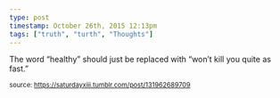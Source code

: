 ```yaml
---
type: post
timestamp: October 26th, 2015 12:13pm
tags: ["truth", "turth", "Thoughts"]
---
```


The word “healthy” should just be replaced with “won’t kill you quite as fast.”
      
      
      
  
<small>source: https://saturdayxiii.tumblr.com/post/131962689709</small>
